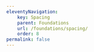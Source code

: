 ```yaml
---
eleventyNavigation:
    key: Spacing
    parent: Foundations
    url: /foundations/spacing/
    order: 8
permalink: false
---
```

